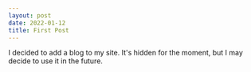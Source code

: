 ```yaml
---
layout: post
date: 2022-01-12
title: First Post
---
```

I decided to add a blog to my site. It's hidden for the moment, but I may decide to use it in the future.
